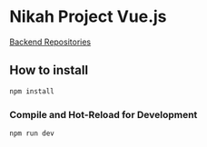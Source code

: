 # Nikah Project Vue.js

<a href="https://github.com/SorwarHussain/nikah-laravel">Backend Repositories</a>

## How to install

```sh
npm install
```

### Compile and Hot-Reload for Development

```sh
npm run dev
```

